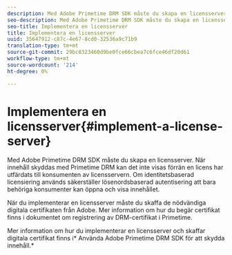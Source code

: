 ```yaml
---
description: Med Adobe Primetime DRM SDK måste du skapa en licensserver. När innehåll skyddas med Primetime DRM kan det inte visas förrän en licens har utfärdats till konsumenten av licensservern. Om identitetsbaserad licensiering används säkerställer lösenordsbaserad autentisering att bara behöriga konsumenter kan öppna och visa innehållet.
seo-description: Med Adobe Primetime DRM SDK måste du skapa en licensserver. När innehåll skyddas med Primetime DRM kan det inte visas förrän en licens har utfärdats till konsumenten av licensservern. Om identitetsbaserad licensiering används säkerställer lösenordsbaserad autentisering att bara behöriga konsumenter kan öppna och visa innehållet.
seo-title: Implementera en licensserver
title: Implementera en licensserver
uuid: 35647912-c87c-4e67-8cd0-32536a9c71b9
translation-type: tm+mt
source-git-commit: 29bc8323460d9be0fce66cbea7c6fce46df20d61
workflow-type: tm+mt
source-wordcount: '214'
ht-degree: 0%

---
```



# Implementera en licensserver{#implement-a-license-server}

Med Adobe Primetime DRM SDK måste du skapa en licensserver. När innehåll skyddas med Primetime DRM kan det inte visas förrän en licens har utfärdats till konsumenten av licensservern. Om identitetsbaserad licensiering används säkerställer lösenordsbaserad autentisering att bara behöriga konsumenter kan öppna och visa innehållet.

När du implementerar en licensserver måste du skaffa de nödvändiga digitala certifikaten från Adobe. Mer information om hur du begär certifikat finns i dokumentet om registrering av DRM-certifikat i Primetime.

Mer information om hur du implementerar en licensserver och skaffar digitala certifikat finns i* Använda Adobe Primetime DRM SDK för att skydda innehåll.*
